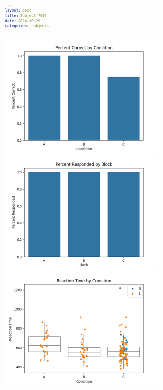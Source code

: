 ```yaml
---
layout: post
title: Subject 7019
date: 2024-10-29
categories: subjects
---
```


![](data/7019/run-26/7019_ATS_percent_correct.png)
![](data/7019/run-26/7019_ATS_percent_responded.png)
![](data/7019/run-26/7019_ATS_rt.png)
